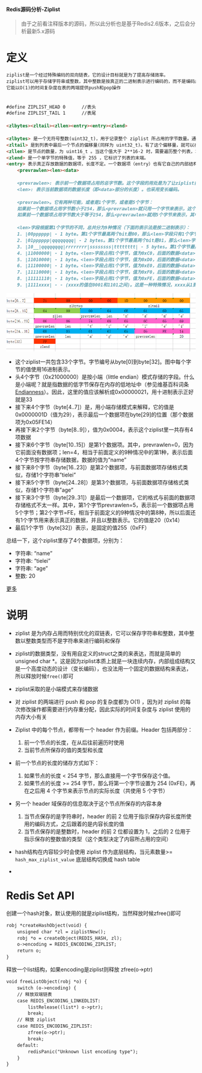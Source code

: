 #### Redis源码分析-Ziplist
     
> 由于之前看注释版本的源码，所以此分析也是基于Redis2.6版本，之后会分析最新5.x源码

# 定义


```markdown
ziplist是一个经过特殊编码的双向链表，它的设计目标就是为了提高存储效率。
ziplist可以用于存储字符串或整数，其中整数是按真正的二进制表示进行编码的，而不是编码成字符串序列。
它能以O(1)的时间复杂度在表的两端提供push和pop操作


#define ZIPLIST_HEAD 0      //表头
#define ZIPLIST_TAIL 1      //表尾

<zlbytes><zltail><zllen><entry><entry><zlend>

<zlbytes> 是一个无符号整数(uint32_t)，用于记录整个 ziplist 所占用的字节数量。通过保存这个值，可以在不遍历整个 ziplist 的前提下，对整个 ziplist 进行内存重分配
<zltail> 是到列表中最后一个节点的偏移量(同样为 uint32_t)。有了这个偏移量，就可以在常数复杂度内对表尾进行操作，而不必遍历整个列表
<zllen> 是节点的数量，为 uint16_t 。当这个值大于 2**16-2 时，需要遍历整个列表，才能计算出列表的长度
<zlend> 是一个单字节的特殊值，等于 255 ，它标识了列表的末端。
<entry> 表示真正存放数据的数据项，长度不定。一个数据项（entry）也有它自己的内部结构：
    <prevrawlen><len><data>
    
    <prevrawlen>: 表示前一个数据项占用的总字节数。这个字段的用处是为了让ziplist能够从后向前遍历（从后一项的位置，只需向前偏移prevrawlen个字节，就找到了前一项）。这个字段采用变长编码
    <len>: 表示当前数据项的数据长度（即<data>部分的长度）。也采用变长编码。
    
    <prevrawlen>。它有两种可能，或者是1个字节，或者是5个字节：
    如果前一个数据项占用字节数小于254，那么<prevrawlen>就只用一个字节来表示，这个字节的值就是前一个数据项的占用字节数。
    如果前一个数据项占用字节数大于等于254，那么<prevrawlen>就用5个字节来表示，其中第1个字节的值是254（作为这种情况的一个标记），而后面4个字节组成一个整型值，来真正存储前一个数据项的占用字节数。
    
    <len>字段根据第1个字节的不同，总共分为9种情况（下面的表示法是按二进制表示）：
    1. |00pppppp| - 1 byte。第1个字节最高两个bit是00，那么<len>字段只有1个字节，剩余的6个bit用来表示长度值，最高可以表示63 (2^6-1)。
    2. |01pppppp|qqqqqqqq| - 2 bytes。第1个字节最高两个bit是01，那么<len>字段占2个字节，总共有14个bit用来表示长度值，最高可以表示16383 (2^14-1)。
    3. |10__|qqqqqqqq|rrrrrrrr|ssssssss|tttttttt| - 5 bytes。第1个字节最高两个bit是10，那么len字段占5个字节，总共使用32个bit来表示长度值（6个bit舍弃不用），最高可以表示2^32-1。需要注意的是：在前三种情况下，<data>都是按字符串来存储的；从下面第4种情况开始，<data>开始变为按整数来存储了。
    4. |11000000| - 1 byte。<len>字段占用1个字节，值为0xC0，后面的数据<data>存储为2个字节的int16_t类型。
    5. |11010000| - 1 byte。<len>字段占用1个字节，值为0xD0，后面的数据<data>存储为4个字节的int32_t类型。
    6. |11100000| - 1 byte。<len>字段占用1个字节，值为0xE0，后面的数据<data>存储为8个字节的int64_t类型。
    7. |11110000| - 1 byte。<len>字段占用1个字节，值为0xF0，后面的数据<data>存储为3个字节长的整数。
    8. |11111110| - 1 byte。<len>字段占用1个字节，值为0xFE，后面的数据<data>存储为1个字节的整数。
    9. |1111xxxx| - - (xxxx的值在0001和1101之间)。这是一种特殊情况，xxxx从1到13一共13个值，这时就用这13个值来表示真正的数据。注意，这里是表示真正的数据，而不是数据长度了。也就是说，在这种情况下，后面不再需要一个单独的<data>字段来表示真正的数据了，而是<len>和<data>合二为一了。另外，由于xxxx只能取0001和1101这13个值了（其它可能的值和其它情况冲突了，比如0000和1110分别同前面第7种第8种情况冲突，1111跟结束标记冲突），而小数值应该从0开始，因此这13个值分别表示0到12，即xxxx的值减去1才是它所要表示的那个整数数据的值。
```

![具体例子](./Assets/05/redis_ziplist_sample.png 'ziplist')


- 这个ziplist一共包含33个字节。字节编号从byte[0]到byte[32]。图中每个字节的值使用16进制表示。
- 头4个字节（0x21000000）是按小端（little endian）模式存储的<zlbytes>字段。什么是小端呢？就是指数据的低字节保存在内存的低地址中（参见维基百科词条[Endianness](https://en.wikipedia.org/wiki/Endianness)）。因此，这里<zlbytes>的值应该解析成0x00000021，用十进制表示正好就是33
- 接下来4个字节（byte[4..7]）是<zltail>，用小端存储模式来解释，它的值是0x0000001D（值为29），表示最后一个数据项在byte[29]的位置（那个数据项为0x05FE14）
- 再接下来2个字节（byte[8..9]），值为0x0004，表示这个ziplist里一共存有4项数据
- 接下来6个字节（byte[10..15]）是第1个数据项。其中，prevrawlen=0，因为它前面没有数据项；len=4，相当于前面定义的9种情况中的第1种，表示后面4个字节按字符串存储数据，数据的值为”name”
- 接下来8个字节（byte[16..23]）是第2个数据项，与前面数据项存储格式类似，存储1个字符串”tielei”
- 接下来5个字节（byte[24..28]）是第3个数据项，与前面数据项存储格式类似，存储1个字符串”age”
- 接下来3个字节（byte[29..31]）是最后一个数据项，它的格式与前面的数据项存储格式不太一样。其中，第1个字节prevrawlen=5，表示前一个数据项占用5个字节；第2个字节=FE，相当于前面定义的9种情况中的第8种，所以后面还有1个字节用来表示真正的数据，并且以整数表示。它的值是20（0x14）
- 最后1个字节（byte[32]）表示<zlend>，是固定的值255（0xFF）

总结一下，这个ziplist里存了4个数据项，分别为：

- 字符串: “name”
- 字符串: “tielei”
- 字符串: “age”
- 整数: 20

[更多](http://zhangtielei.com/posts/blog-redis-ziplist.html)


# 说明
- ziplist 是为内存占用而特别优化的双链表，它可以保存字符串和整数，其中整数以整数类型而不是字符串来进行编码和保存

- ziplist的数据类型，没有用自定义的struct之类的来表达，而就是简单的unsigned char *。这是因为ziplist本质上就是一块连续内存，内部组成结构又是一个高度动态的设计（变长编码），也没法用一个固定的数据结构来表达，所以释放时候`free()`即可

- ziplist采取的是小端模式来存储数据

- 对 ziplist 的两端进行 push 和 pop 的复杂度都为 O(1) ，因为对 ziplist 的每次修改操作都需要进行内存重分配，因此实际的时间复杂度与 ziplist 使用的内存大小有关

- Ziplist 中的每个节点，都带有一个 header 作为前缀。Header 包括两部分：
   1. 前一个节点的长度，在从后往前遍历时使用
   2. 当前节点所保存的值的类型和长度 

- 前一个节点的长度的储存方式如下：
   1. 如果节点的长度 < 254 字节，那么直接用一个字节保存这个值。
   2. 如果节点的长度 >= 254 字节，那么将第一个字节设置为 254 (0xFE)，再在之后用 4 个字节来表示节点的实际长度（共使用 5 个字节）

- 另一个 header 域保存的信息取决于这个节点所保存的内容本身
   1. 当节点保存的是字符串时，header 的前 2 位用于指示保存内容长度所使用的编码方式，之后跟着的是内容长度的值
   2. 当节点保存的是整数时，header 的前 2 位都设置为 1，之后的 2 位用于指示保存的整数值的类型（这个类型决定了内容所占用的空间）

- hash结构在内容较少时会使用 ziplist 作为底层结构，当元素数量>= `hash_max_ziplist_value` 底层结构切换成 hash table
- 



# Redis Set API

创建一个hash对象，默认使用的就是ziplist结构，当然释放时候zfree()即可
```markdown
robj *createHashObject(void) {
    unsigned char *zl = ziplistNew();
    robj *o = createObject(REDIS_HASH, zl);
    o->encoding = REDIS_ENCODING_ZIPLIST;
    return o;
}
```

释放一个list结构，如果encoding是ziplist则释放 zfree(o->ptr)
```markdown
void freeListObject(robj *o) {
    switch (o->encoding) {
    // 释放双端链表
    case REDIS_ENCODING_LINKEDLIST:
        listRelease((list*) o->ptr);
        break;
    // 释放 ziplist 
    case REDIS_ENCODING_ZIPLIST:
        zfree(o->ptr);
        break;
    default:
        redisPanic("Unknown list encoding type");
    }
}
```

